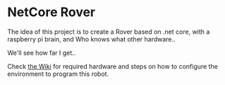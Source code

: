 # NetCore Rover

The idea of this project is to create a Rover based on .net core, with a raspberry pi brain, and Who knows what other hardware..

We'll see how far I get..

Check [the Wiki](https://github.com/nahueltaibo/netcorerover/wiki) for required hardware and steps on how to configure the environment to program this robot.
